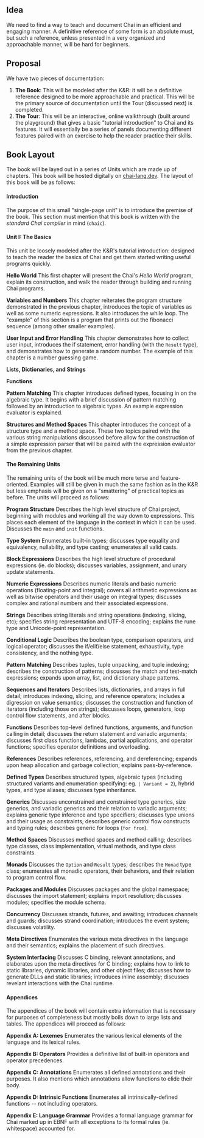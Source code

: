 ## Idea
We need to find a way to teach and document Chai in an efficient and engaging manner.  A definitive reference of some form is an absolute must, but such a reference, unless presented in a very organized and approachable manner, will be hard for beginners.

## Proposal
We have two pieces of documentation:
1. **The Book**: This will be modeled after the K&R: it will be a definitive reference designed to be more approachable and practical.  This will be the primary source of documentation until the Tour (discussed next) is completed.
2. **The Tour**: This will be an interactive, online walkthrough (built around the playground) that gives a basic "tutorial introduction" to Chai and its features.  It will essentially be a series of panels documenting different features paired with an exercise to help the reader practice their skills.

## Book Layout
The book will be layed out in a series of Units which are made up of chapters.  This book will be hosted digitally on [chai-lang.dev](https://chai-lang.dev).  The layout of this book will be as follows:

#### Introduction
The purpose of this small "single-page unit" is to introduce the premise of the book.  This section must mention that this book is written with the *standard Chai compiler* in mind (`chaic`).

#### Unit I: The Basics
This unit be loosely modeled after the K&R's tutorial introduction: designed to teach the reader the basics of Chai and get them started writing useful programs quickly.

**Hello World**
This first chapter will present the Chai's *Hello World* program, explain its construction, and walk the reader through building and running Chai programs.

**Variables and Numbers**
This chapter reiterates the program structure demonstrated in the previous chapter, introduces the topic of variables as well as some numeric expressions.  It also introduces the while loop.  The "example" of this section is a program that prints out the fibonacci sequence (among other smaller examples).

**User Input and Error Handling**
This chapter demonstrates how to collect user input, introduces the if statement, error handling (with the `Result` type), and demonstrates how to generate a random number.  The example of this chapter is a number guessing game.

**Lists, Dictionaries, and Strings**

**Functions**

**Pattern Matching**
This chapter introduces defined types, focusing in on the algebraic type.  It begins with a brief discussion of pattern matching followed by an introduction to algebraic types.  An example expression evaluator is explained. 

**Structures and Method Spaces**
This chapter introduces the concept of a structure type and a method space.  These two topics paired with the various string manipulations discussed before allow for the construction of a simple expression parser that will be paired with the expression evaluator from the previous chapter.

#### The Remaining Units

The remaining units of the book will be much more terse and feature-oriented.  Examples will still be given in much the same fashion as in the K&R but less emphasis will be given on a "smattering" of practical topics as before.  The units will proceed as follows:

**Program Structure**
Describes the high level structure of Chai project, beginning with modules and working all the way down to expressions.  This places each element of the language in the context in which it can be used.  Discusses the `main` and `init` functions.

**Type System**
Enumerates built-in types; discusses type equality and equivalency, nullability, and type casting; enumerates all valid casts.

**Block Expressions**
Describes the high level structure of procedural expressions (ie. do blocks); discusses variables, assignment, and unary update statements.

**Numeric Expressions**
Describes numeric literals and basic numeric operations (floating-point and integral); covers all arithmetic expressions as well as bitwise operators and their usage on integral types; discusses complex and rational numbers and their associated expressions.

**Strings**
Describes string literals and string operations (indexing, slicing, etc); specifies string representation and UTF-8 encoding; explains the rune type and Unicode-point representation.

**Conditional Logic**
Describes the boolean type, comparison operators, and logical operator; discusses the if/elif/else statement, exhaustivity, type consistency, and the nothing type.

**Pattern Matching**
Describes tuples, tuple unpacking, and tuple indexing; describes the construction of patterns; discusses the match and test-match expressions; expands upon array, list, and dictionary shape patterns.

**Sequences and Iterators**
Describes lists, dictionaries, and arrays in full detail; introduces indexing, slicing, and reference operators; includes a digression on value semantics; discusses the construction and function of iterators (including those on strings); discusses loops, generators, loop control flow statements, and after blocks.

**Functions**
Describes top-level defined functions, arguments, and function calling in detail; discusses the return statement and variadic arguments; discusses first class functions, lambdas, partial applications, and operator functions; specifies operator definitions and overloading.

**References**
Describes references, referencing, and dereferencing; expands upon heap allocation and garbage collection; explains pass-by-reference.

**Defined Types**
Describes structured types, algebraic types (including structured variants and enumeration specifying: eg. `| Variant = 2`), hybrid types, and type aliases; discusses type inheritance.

**Generics**
Discusses unconstrained and constrained type generics, size generics, and variadic generics and their relation to variadic arguments; explains generic type inference and type specifiers; discusses type unions and their usage as constraints; describes generic control flow constructs and typing rules; describes generic for loops (`for from`).

**Method Spaces**
Discusses method spaces and method calling; describes type classes, class implementation, virtual methods, and type class constraints.

**Monads**
Discusses the `Option` and `Result` types; describes the `Monad` type class; enumerates all monadic operators, their behaviors, and their relation to program control flow.

**Packages and Modules**
Discusses packages and the global namespace; discusses the import statement; explains import resolution; discusses modules; specifies the module schema.

**Concurrency**
Discusses strands, futures, and awaiting; introduces channels and guards; discusses strand coordination; introduces the event system; discusses volatility.

**Meta Directives**
Enumerates the various meta directives in the language and their semantics; explains the placement of such directives.

**System Interfacing**
Discusses C binding, relevant annotations, and elaborates upon the meta directives for C binding; explains how to link to static libraries, dynamic libraries, and other object files; discusses how to generate DLLs and static libraries; introduces inline assembly; discusses revelant interactions with the Chai runtime.

#### Appendices
The appendices of the book will contain extra information that is necessary for purposes of completeness but mostly boils down to large lists and tables.  The appendices will proceed as follows:

**Appendix A: Lexemes**
Enumerates the various lexical elements of the language and its lexical rules.

**Appendix B: Operators**
Provides a definitive list of built-in operators and operator precedences.

**Appendix C: Annotations**
Enumerates all defined annotations and their purposes.  It also mentions which annotations allow functions to elide their body.

**Appendix D: Intrinsic Functions**
Enumerates all intrinsically-defined functions -- not including operators.

**Appendix E: Language Grammar**
Provides a formal language grammar for Chai marked up in EBNF with all exceptions to its formal rules (ie. whitespace) accounted for.




